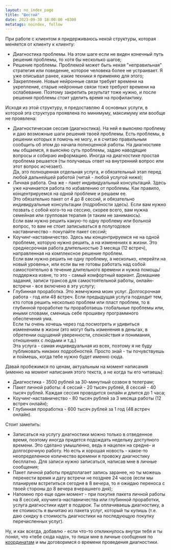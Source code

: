 ```yaml
---
layout: no_index_page
title: "Шестой"
date: 2023-09-30 18:00:00 +0300
metatags: noindex, follow
---
```


При работе с клиентом я придерживаюсь некой структуры, которая меняется от клиенту к клиенту:

- Диагностика проблемы. На этом шаге если не виден конечный путь решения проблемы, то хотя бы несколько шагов;
- Решение проблемы. Проблемой может быть некая "неправильная" стратегия или поведение, которое человека более не устраивает. Я уже описывал ранее, какие техники я применяю для этого;
- Закрепление. Новые нейронные связи требует времени на укрепление, старые нейронные связи тоже требуют времени на ослабевание. Поэтому закрепить результат тоже нужно, и после решения проблемы стоит уделить время на профилактику.

Исходя из этой структуру, я предоставляю 4 основных услуги, в которой эта структура проявлена по минимуму, максимуму или вообще не проявлена:

- Диагностическая сессия (диагностика). На ней я выясняю проблему и даю возможные шаги решения твоей проблемы. Есть проблемы, в решении которых я помочь не могу, и я считаю правильным сообщить об этом до начала полноценной работы. На диагностике мы общаемся, я выясняю суть проблемы, задаю наводящие вопросы и собираю информацию. Иногда на диагностике простая проблема решается (ты получаешь ответ на внутренний вопрос или этот вопрос исчезает). <br>Да, это полноценная отдельная услуга, и обязательный этап перед любой дальнейшей работой (читай - любой услугой ниже);
- Личная работа. Она же - пакет индивидуальный консультаций. Здесь уже начинается работа по избавлению от проблемы. Как правило, концентрируемся на одной проблеме и решаем ее.<br> Это обязательно пакет от 4 до 8 сессий, и обязательно индивидуальные консультации (подробности здесь). Если вам нужно позвать с собой кого-то на сессию, скорее всего, вам нужна семейная или групповая терапия (я таким не занимаюсь).<br>Если вам нужно решить какую-то одну проблему или больной вопрос, то вам не стоит записываться в полугодовое наставничество - покупайте пакет сессий;
- Коучинг-наставничество. Здесь мы концентрируемся не на одной проблеме, которую нужно решить, а на изменениях в жизни. Это среднесрочная работа длительностью 3 месяца (12 встреч), направленная на комплексное решение проблем.<br>Если вам нужно решить не одну проблему, а несколько, «перейти на новый уровень», или если вы не готовы работать над собой самостоятельно в течение длительного времени и нужна помощь/поддержка извне, то это - самый комфортный вариант. Домашние задания, записи трансов для самостоятельной работы, онлайн-встречи - все включено в эту услугу;
- Глубинная проработка. Это жемчужина моих услуг. Долгосрочная работа - год или 48 встреч. Если предыдущая услуга подходит тем, кто готов решить несколько проблем или пласт проблем, то в глубинной проработке ты проработаешь глобальные проблемы или, иными словами, сменишь себе прошивку программного обеспечения ума. <br>Если ты очень хочешь через год посмотреть и удивиться изменениям в жизни (это могут быть изменения в деньгах, в обретении ощущений уверенности, спокойствия и понимания, отношениях с людьми и т.д.)<br>Эта услуга - самая индивидуальная из всех, поэтому я не буду публиковать никаких подробностей. Просто знай - ты почувствуешь и поймешь, когда тебе нужно будет именно сюда.

Давай пробежимся по ценам, актуальным на момент написания (именно на момент написания этого текста, а не когда ты его читаешь):

- Диагностика - 3500 рублей за 30-минутный созвон в телеграм;
- Пакет личной работы: 4 сессий - 20 тысяч рублей, 8 сессий - 40 тысяч рублей. Каждая сессия проводится онлайн и длится до 1 часа;
- Коучинг-наставничество - 80 тысяч рублей за 3 месяца работы (12 встреч онлайн);
- Глубинная проработка - 600 тысяч рублей за 1 год (48 встреч онлайн).

Стоит заметить:

- Записаться на услугу диагностики можно только в отведенное время, поэтому иногда придется подождать недельку доступного времени. Это сделано умышленно, ведь я нацелен на средне- и долгосрочную работу. Но есть и хорошая новость - какое-то неопределенное количество времени я провожу диагностику бесплатно. Для записи нужно записаться, написав мне в личные сообщения;
- Пакет личной работы предполагает запись заранее, но ты можешь перенести время и дату встречи не позднее 24 часов (если мы планируем встретиться сегодня в 8 вечера, то я ожидаю переноса с твоей стороны до 8 вечера вчерашнего дня);
- Напомню про еще один момент - при покупке пакета личной работы на 8 сессий, коучинга-наставничества или глубинной проработки, услуга диагностики идет в подарок. Ты оплачиваешь диагностику, а ее стоимость я вычитаю из пакета услуг, который ты купишь (т.е. даю скидку в стоимость диагностики на последующую покупку перечисленных услуг).

Ну, и как всегда, добавлю - если что-то откликнулось внутри тебя и ты понял, что «тебе сюда надо», то пиши мне в личные сообщения по [координатам](/index.html#связаться-со-мной) и мы договоримся о времени проведения диагностики.
